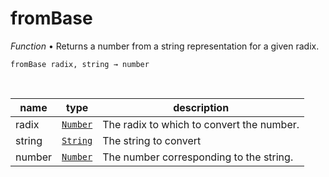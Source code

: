 # fromBase

_Function_ &bull; Returns a number from a string representation for a given radix.

<pre><code>fromBase radix, string &rarr; number</code></pre>
<br>

| name | type | description |
|------|------|-------------|
|radix|[`Number`][number]|The radix to which to convert the number.|
|string|[`String`][string]|The string to convert|
|number|[`Number`][number]|The number corresponding to the string.|




[number]: https://developer.mozilla.org/en-US/docs/Web/JavaScript/Reference/Global_Objects/Number
[string]: https://developer.mozilla.org/en-US/docs/Web/JavaScript/Reference/Global_Objects/String